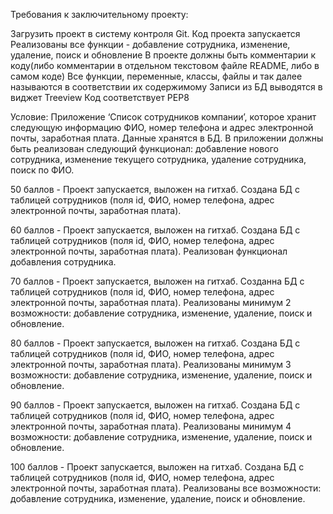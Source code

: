 
Требования к заключительному проекту:

Загрузить проект в систему контроля Git.
Код проекта запускается
Реализованы все функции - добавление сотрудника, изменение, удаление, поиск и обновление
В проекте должны быть комментарии к коду(либо комментарии в отдельном текстовом файле README, либо в самом коде)
Все функции, переменные, классы, файлы и так далее называются в соответствии их содержимому
Записи из БД выводятся в виджет Treeview
Код соответствует PEP8

Условие:
Приложение ‘Список сотрудников компании’, которое хранит следующую информацию ФИО, номер телефона и адрес электронной почты, заработная плата. Данные хранятся в БД. В приложении должны быть реализован следующий функционал: добавление нового сотрудника, изменение текущего сотрудника, удаление сотрудника, поиск по ФИО.

50 баллов - Проект запускается, выложен на гитхаб. Создана БД с таблицей сотрудников (поля id, ФИО, номер телефона, адрес электронной почты, заработная плата).

60 баллов - Проект запускается, выложен на гитхаб. Создана БД с таблицей сотрудников (поля id, ФИО, номер телефона, адрес электронной почты, заработная плата). Реализован функционал добавления сотрудника.

70 баллов - Проект запускается, выложен на гитхаб. Созданна БД с таблицей сотрудников (поля id, ФИО, номер телефона, адрес электронной почты, заработная плата). Реализованы минимум 2 возможности: добавление сотрудника, изменение, удаление, поиск и обновление.

80 баллов - Проект запускается, выложен на гитхаб. Создана БД с таблицей сотрудников (поля id, ФИО, номер телефона, адрес электронной почты, заработная плата). Реализованы минимум 3 возможности: добавление сотрудника, изменение, удаление, поиск и обновление.

90 баллов - Проект запускается, выложен на гитхаб. Создана БД с таблицей сотрудников (поля id, ФИО, номер телефона, адрес электронной почты, заработная плата). Реализованы минимум 4 возможности: добавление сотрудника, изменение, удаление, поиск и обновление.

100 баллов - Проект запускается, выложен на гитхаб. Создана БД с таблицей сотрудников (поля id, ФИО, номер телефона, адрес электронной почты, заработная плата). Реализованы все возможности: добавление сотрудника, изменение, удаление, поиск и обновление.
